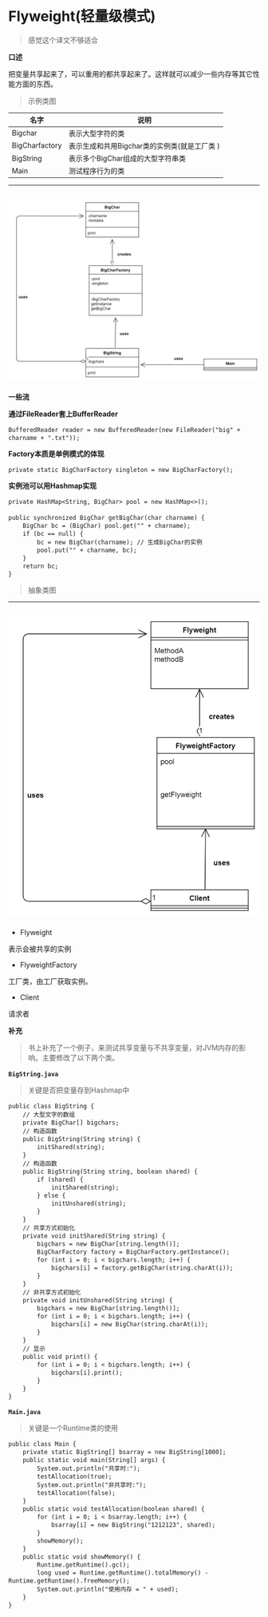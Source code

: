 # Flyweight(轻量级模式)
> 感觉这个译文不够适合

**口述**

把变量共享起来了，可以重用的都共享起来了。这样就可以减少一些内存等其它性能方面的东西。

> 示例类图

名字 | 说明
-----|----
Bigchar | 表示大型字符的类
BigCharfactory | 表示生成和共用Bigchar类的实例类(就是工厂类 )
BigString | 表示多个BigChar组成的大型字符串类
Main | 测试程序行为的类

---
![Flyweight_concrete](./resources/Flyweight_concrete.jpg)
----

**一些流**

**通过FileReader套上BufferReader**
```
BufferedReader reader = new BufferedReader(new FileReader("big" + charname + ".txt"));
```

**Factory本质是单例模式的体现**
```
private static BigCharFactory singleton = new BigCharFactory();
```

**实例池可以用Hashmap实现**
```
private HashMap<String, BigChar> pool = new HashMap<>();

public synchronized BigChar getBigChar(char charname) {
    BigChar bc = (BigChar) pool.get("" + charname);
    if (bc == null) {
        bc = new BigChar(charname); // 生成BigChar的实例
        pool.put("" + charname, bc);
    }
    return bc;
}
```

> 抽象类图

---
![Flyweight_abstract](./resources/Flyweight_abstract.jpg)
---

- Flyweight 

表示会被共享的实例
- FlyweightFactory

工厂类，由工厂获取实例。
- Client

请求者


**补充**

> 书上补充了一个例子，来测试共享变量与不共享变量，对JVM内存的影响。主要修改了以下两个类。

**`BigString.java`**

> 关键是否把变量存到Hashmap中
```
public class BigString {
    // 大型文字的数组
    private BigChar[] bigchars;
    // 构造函数
    public BigString(String string) {
        initShared(string);
    }
    // 构造函数
    public BigString(String string, boolean shared) {
        if (shared) {
            initShared(string);
        } else {
            initUnshared(string);
        }
    }
    // 共享方式初始化
    private void initShared(String string) {
        bigchars = new BigChar[string.length()];
        BigCharFactory factory = BigCharFactory.getInstance();
        for (int i = 0; i < bigchars.length; i++) {
            bigchars[i] = factory.getBigChar(string.charAt(i)); 
        }
    }
    // 非共享方式初始化
    private void initUnshared(String string) {
        bigchars = new BigChar[string.length()];
        for (int i = 0; i < bigchars.length; i++) {
            bigchars[i] = new BigChar(string.charAt(i));    
        }
    }
    // 显示
    public void print() {
        for (int i = 0; i < bigchars.length; i++) {
            bigchars[i].print();
        }
    }
}
```

**`Main.java`**

> 关键是一个Runtime类的使用
```
public class Main {
    private static BigString[] bsarray = new BigString[1000];
    public static void main(String[] args) {
        System.out.println("共享时:");
        testAllocation(true);
        System.out.println("非共享时:");
        testAllocation(false);
    }
    public static void testAllocation(boolean shared) {
        for (int i = 0; i < bsarray.length; i++) {
            bsarray[i] = new BigString("1212123", shared);
        }
        showMemory();
    }
    public static void showMemory() {
        Runtime.getRuntime().gc();
        long used = Runtime.getRuntime().totalMemory() - Runtime.getRuntime().freeMemory();
        System.out.println("使用内存 = " + used);
    }
}

```